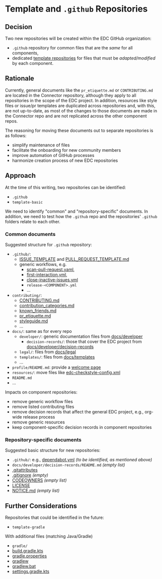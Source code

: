 # Template and `.github` Repositories

## Decision

Two new repositories will be created within the EDC GitHub organization:
- `.github` repository for common files that are the _same_ for all components,
- dedicated [template repositories](https://docs.github.com/en/repositories/creating-and-managing-repositories/creating-a-template-repository)
  for files that must be _adapted/modified_ by each component.

## Rationale

Currently, general documents like the `pr_etiquette.md` or `CONTRIBUTING.md`
are located in the Connector repository, although they apply to all repositories in the scope of the
EDC project. In addition, resources like style files or issue/pr templates are duplicated across
repositories and, with this, are not up-to-date, as most of the changes to those documents are made
in the Connector repo and are not replicated across the other component repos.

The reasoning for moving these documents out to separate repositories is as follows:
- simplify maintenance of files
- facilitate the onboarding for new community members
- improve automation of GitHub processes
- harmonize creation process of new EDC repositories

## Approach

At the time of this writing, two repositories can be identified:
- `.github`
- `template-basic`

We need to identify "common" and "repository-specific" documents. In addition, we need to test how the
`.github` repo and the repositories' `.github` folders relate to each other.

### Common documents

Suggested structure for `.github` repository:
- `.github/`:
    - [ISSUE_TEMPLATE](https://github.com/eclipse-edc/Connector/tree/main/.github/ISSUE_TEMPLATE) and [PULL_REQUEST_TEMPLATE.md](https://github.com/eclipse-edc/Connector/blob/main/.github/PULL_REQUEST_TEMPLATE.md)
    - generic workflows, e.g.
        - [scan-pull-request.yaml](https://github.com/eclipse-edc/Connector/blob/main/.github/workflows/scan-pull-request.yaml),
        - [first-interaction.yml](https://github.com/eclipse-edc/Connector/blob/main/.github/workflows/first-interaction.yml),
        - [close-inactive-issues.yml](https://github.com/eclipse-edc/Connector/blob/main/.github/workflows/close-inactive-issues.yml)
        - `release-<COMPONENT>.yml`
        - ...
- `contributing/`:
    - [CONTRIBUTING.md](https://github.com/eclipse-edc/Connector/blob/main/CONTRIBUTING.md)
    - [contribution_categories.md](https://github.com/eclipse-edc/Connector/blob/main/contribution_categories.md)
    - [known_friends.md](https://github.com/eclipse-edc/Connector/blob/main/known_friends.md)
    - [pr_etiquette.md](https://github.com/eclipse-edc/Connector/blob/main/pr_etiquette.md)
    - [styleguide.md](https://github.com/eclipse-edc/Connector/blob/main/styleguide.md)
    - ...
- `docs/`: same as for every repo
    - `developer/`: generic documentation files from [docs/developer](https://github.com/eclipse-edc/Connector/tree/main/docs/developer)
        - `decision-records/`: those that cover the EDC project from [docs/developer/decision-records](https://github.com/eclipse-edc/Connector/tree/main/docs/developer/decision-records)
    - `legal/`: files from [docs/legal](https://github.com/eclipse-edc/Connector/tree/main/docs/legal)
    - `templates/`: files from [docs/templates](https://github.com/eclipse-edc/Connector/tree/main/docs/templates)
    - ...
- `profile/README.md`: provide a [welcome page](https://github.blog/changelog/2021-09-14-readmes-for-organization-profiles/)
- `resources/`: move files like [edc-checkstyle-config.xml](https://github.com/eclipse-edc/Connector/blob/main/resources/edc-checkstyle-config.xml)
- `README.md`
- ...

Impacts on component repositories:
- remove generic workflow files
- remove listed contributing files
- remove decision records that affect the general EDC project, e.g., org-wide release process
- remove generic resources
- keep component-specific decision records in component repositories

### Repository-specific documents

Suggested basic structure for new repositories:
- `.github/`: e.g., [dependabot.yml](https://github.com/eclipse-edc/Connector/blob/main/.github/dependabot.yml) _(to be identified, as mentioned above)_
- `docs/developer/decision-records/README.md` _(empty list)_
- [.gitattributes](https://github.com/eclipse-edc/Connector/blob/main/.gitattributes)
- [.gitignore](https://github.com/eclipse-edc/Connector/blob/main/.gitignore) _(empty)_
- [CODEOWNERS](https://github.com/eclipse-edc/Connector/blob/main/CODEOWNERS) _(empty list)_
- [LICENSE](https://github.com/eclipse-edc/Connector/blob/main/LICENSE)
- [NOTICE.md](https://github.com/eclipse-edc/Connector/blob/main/NOTICE.md) _(empty list)_


## Further Considerations

Repositories that could be identified in the future: 
- `template-gradle`

With additional files (matching Java/Gradle)
- `gradle/`
- [build.gradle.kts](https://github.com/eclipse-edc/Connector/blob/main/build.gradle.kts)
- [gradle.properties](https://github.com/eclipse-edc/Connector/blob/main/gradle.properties)
- [gradlew](https://github.com/eclipse-edc/Connector/blob/main/gradlew)
- [gradlew.bat](https://github.com/eclipse-edc/Connector/blob/main/gradlew.bat)
- [settings.gradle.kts](https://github.com/eclipse-edc/Connector/blob/main/settings.gradle.kts)

